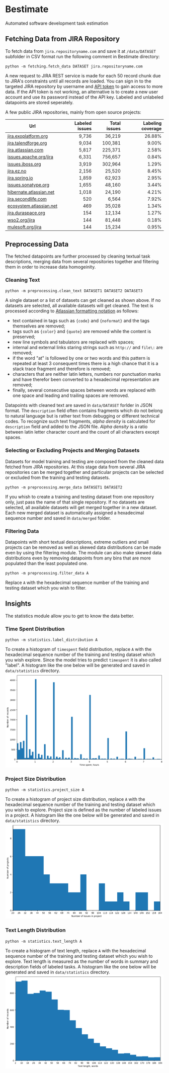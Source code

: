 # Bestimate
Automated software development task estimation

## Fetching Data from JIRA Repository
To fetch data from `jira.repositoryname.com` and save it at `/data/DATASET` subfolder in CSV format run the following comment in Bestimate directory:
```
python -m fetching.fetch_data DATASET jira.repositoryname.com
```
A new request to JIRA REST service is made for each 50 record chunk due to JIRA's constraints until all records are loaded. You can sign in to the targeted JIRA repository by username and [API token](https://confluence.atlassian.com/cloud/api-tokens-938839638.html) to gain access to more data. If the API token is not working, an alternative is to create a new user account and use its password instead of the API key. Labeled and unlabeled datapoints are stored seperately.

A few public JIRA repositories, mainly from open source projects:

| Url | Labeled issues | Total issues | Labeling coverage |
| --- | ---: | ---:| ---:|
| [jira.exoplatform.org](https://jira.exoplatform.org) | 9,736 | 36,219 | 26.88% |
| [jira.talendforge.org](https://jira.talendforge.org) | 9,034 | 100,381 | 9.00% |
| [jira.atlassian.com](https://jira.atlassian.com/secure) | 5,817 | 225,371 | 2.58% |
| [issues.apache.org/jira](https://issues.apache.org/jira) | 6,331 | 756,657 | 0.84% |
| [issues.jboss.org](https://issues.jboss.org) | 3,919 | 302,964 | 1.29% |
| [jira.ez.no](https://jira.ez.no) | 2,156 | 25,520 | 8.45% |
| [jira.spring.io](https://jira.spring.io) | 1,859 | 62,923 | 2.95% |
| [issues.sonatype.org](https://issues.sonatype.org) | 1,655 | 48,160 | 3.44% |
| [hibernate.atlassian.net](https://hibernate.atlassian.net) | 1,018 | 24,190 | 4.21% |
| [jira.secondlife.com](https://jira.secondlife.com) | 520 | 6,564 | 7.92% |
| [ecosystem.atlassian.net](https://ecosystem.atlassian.net) | 469 | 35,028 | 1.34% |
| [jira.duraspace.org](https://jira.duraspace.org) | 154 | 12,134 | 1.27% |
| [wso2.org/jira](https://wso2.org/jira/) | 144 | 81,448 | 0.18% |
| [mulesoft.org/jira](http://mulesoft.org/jira) | 144 | 15,234 | 0.95% |

## Preprocessing Data
The fetched datapoints are further processed by cleaning textual task descriptions, merging data from several repositories together and filtering them in order to increase data homogeinity.

### Cleaning Text
```
python -m preprocessing.clean_text DATASET1 DATASET2 DATASET3
```
A single dataset or a list of datasets can get cleaned as shown above. If no datasets are selected, all available datasets will get cleaned. The text is processed according to [Atlassian formatting notation](https://jira.atlassian.com/secure/WikiRendererHelpAction.jspa?section=all) as follows:
- text contained in tags such as `{code}` and `{noformat}` and the tags themselves are removed;
- tags such as `{color}` and `{quote}` are removed while the content is preserved;
- new line symbols and tabulators are replaced with spaces;
- internal and external links staring strings such as `http://` and `file\:` are removed;
- if the word "at" is followed by one or two words and this pattern is repeated at least 3 consequent times there is a high chance that it is a stack trace fragment and therefore is removed;
- characters that are neither latin letters, numbers nor punctuation marks and have therefor been converted to a hexadecimal representation are removed;
- finally, several consecutive spaces between words are replaced with one space and leading and trailing spaces are removed.

Datapoints with cleaned text are saved in `data/DATASET` forlder in JSON format. The `description` field often contains fragments which do not belong to natural language but is rather text from debugging or different technical codes. To recognize such text fragments, *alpha density* is calculated for `description` field and added to the JSON file. *Alpha density* is a ratio between latin letter character count and the count of all characters except spaces.

### Selecting or Excluding Projects and Merging Datasets
Datasets for model training and testing are composed from the cleaned data fetched from JIRA repositories. At this stage data from several JIRA repositories can be merged together and particular projects can be selected or excluded from the training and testing datasets.
```
python -m preprocessing.merge_data DATASET1 DATASET2
```
If you whish to create a training and testing dataset from one repository only, just pass the name of that single repository. If no datasets are selected, all available datasets will get merged together in a new dataset. Each new merged dataset is automatically assigned a hexadecimal sequence number and saved in `data/merged` folder.

### Filtering Data
Datapoints with short textual descriptions, extreme outliers and small projects can be removed as well as skewed data distributions can be made even by using the filtering module. The module can also make skewed data distributions even by removing datapoints from any bins that are more populated than the least populated one.
```
python -m preprocessing.filter_data A
```
Replace `A` with the hexadecimal sequence number of the training and testing dataset which you wish to filter.

## Insights
The statistics module allow you to get to know the data better.

### Time Spent Distribution
```
python -m statistics.label_distribution A
```
To create a histogram of `timespent` field distribution, replace `A` with the hexadecimal sequence number of the training and testing dataset which you wish explore. Since the model tries to predict `timespent` it is also called "label". A histogram like the one below will be generated and saved in `data/statistics` directory.
![label_distribution example](readme_images/label_distribution_example.png)

### Project Size Distribution
```
python -m statistics.project_size A
```
To create a histogram of project size distribution, replace `A` with the hexadecimal sequence number of the training and testing dataset which you wish to explore. Project size is defined as the number of labeled issues in a project. A histogram like the one below will be generated and saved in `data/statistics` directory.
![project_size example](readme_images/project_size_example.png)

### Text Length Distribution
```
python -m statistics.text_length A
```
To create a histogram of text length, replace `A` with the hexadecimal sequence number of the training and testing dataset which you wish to explore. Text length is measured as the number of words in summary and description fields of labeled tasks. A histogram like the one below will be generated and saved in `data/statistics` directory.
![text_length example](readme_images/text_length_example.png)
